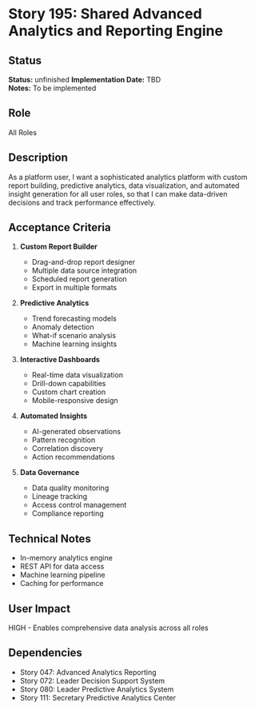 # Story 195: Shared Advanced Analytics and Reporting Engine

## Status
**Status:** unfinished
**Implementation Date:** TBD  
**Notes:** To be implemented

## Role
All Roles

## Description
As a platform user, I want a sophisticated analytics platform with custom report building, predictive analytics, data visualization, and automated insight generation for all user roles, so that I can make data-driven decisions and track performance effectively.

## Acceptance Criteria
1. **Custom Report Builder**
   - Drag-and-drop report designer
   - Multiple data source integration
   - Scheduled report generation
   - Export in multiple formats

2. **Predictive Analytics**
   - Trend forecasting models
   - Anomaly detection
   - What-if scenario analysis
   - Machine learning insights

3. **Interactive Dashboards**
   - Real-time data visualization
   - Drill-down capabilities
   - Custom chart creation
   - Mobile-responsive design

4. **Automated Insights**
   - AI-generated observations
   - Pattern recognition
   - Correlation discovery
   - Action recommendations

5. **Data Governance**
   - Data quality monitoring
   - Lineage tracking
   - Access control management
   - Compliance reporting

## Technical Notes
- In-memory analytics engine
- REST API for data access
- Machine learning pipeline
- Caching for performance

## User Impact
HIGH - Enables comprehensive data analysis across all roles

## Dependencies
- Story 047: Advanced Analytics Reporting
- Story 072: Leader Decision Support System
- Story 080: Leader Predictive Analytics System
- Story 111: Secretary Predictive Analytics Center

